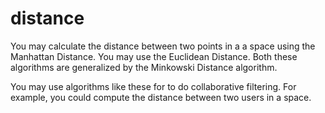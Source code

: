 distance
========

You may calculate the distance between two points in a a space using the Manhattan Distance. You may use the Euclidean Distance.
Both these algorithms are generalized by the Minkowski Distance algorithm.


You may use algorithms like these for to do collaborative filtering. For example, you could compute the distance between two users in a space.
